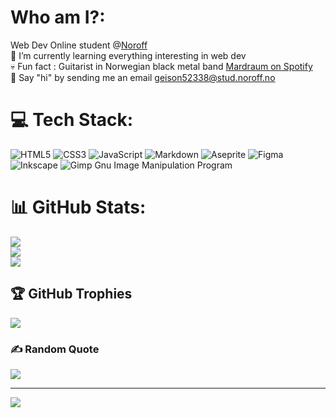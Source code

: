 # Who am I?:
Web Dev Online student @[Noroff](https://www.noroff.no/index.php)
<br> 
🌱 I’m currently learning everything interesting in web dev
<br>
💀 Fun fact : Guitarist in Norwegian black metal band [Mardraum on Spotify](https://open.spotify.com/artist/4LCsjtULxeIrMKYzFk1yrS?si=wE8KDIDMRj2MJIlKLZWdCQ)
<br>
💬 Say "hi" by sending me an email <geison52338@stud.noroff.no>

# 💻 Tech Stack:
![HTML5](https://img.shields.io/badge/html5-%23E34F26.svg?style=for-the-badge&logo=html5&logoColor=white) ![CSS3](https://img.shields.io/badge/css3-%231572B6.svg?style=for-the-badge&logo=css3&logoColor=white) ![JavaScript](https://img.shields.io/badge/javascript-%23323330.svg?style=for-the-badge&logo=javascript&logoColor=%23F7DF1E) ![Markdown](https://img.shields.io/badge/markdown-%23000000.svg?style=for-the-badge&logo=markdown&logoColor=white) ![Aseprite](https://img.shields.io/badge/Aseprite-FFFFFF?style=for-the-badge&logo=Aseprite&logoColor=#7D929E) 	![Figma](https://img.shields.io/badge/figma-%23F24E1E.svg?style=for-the-badge&logo=figma&logoColor=white) ![Inkscape](https://img.shields.io/badge/Inkscape-e0e0e0?style=for-the-badge&logo=inkscape&logoColor=080A13) ![Gimp Gnu Image Manipulation Program](https://img.shields.io/badge/Gimp-657D8B?style=for-the-badge&logo=gimp&logoColor=FFFFFF)
# 📊 GitHub Stats:
![](https://github-readme-stats.vercel.app/api?username=GargusS&theme=dark&hide_border=false&include_all_commits=true&count_private=true)<br/>
![](https://github-readme-streak-stats.herokuapp.com/?user=GargusS&theme=dark&hide_border=false)<br/>
![](https://github-readme-stats.vercel.app/api/top-langs/?username=GargusS&theme=dark&hide_border=false&include_all_commits=true&count_private=true&layout=compact)

## 🏆 GitHub Trophies
![](https://github-profile-trophy.vercel.app/?username=GargusS&theme=radical&no-frame=false&no-bg=true&margin-w=4)

### ✍️ Random  Quote
![](https://quotes-github-readme.vercel.app/api?type=horizontal&theme=radical)

---
[![](https://visitcount.itsvg.in/api?id=GargusS&icon=2&color=3)](https://visitcount.itsvg.in)

<!-- Proudly created with GPRM ( https://gprm.itsvg.in ) -->
